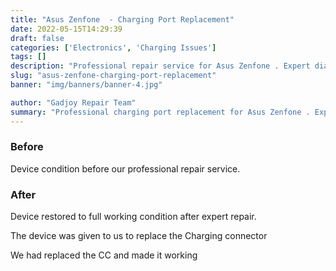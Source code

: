 ```yaml
---
title: "Asus Zenfone  - Charging Port Replacement"
date: 2022-05-15T14:29:39
draft: false
categories: ['Electronics', 'Charging Issues']
tags: []
description: "Professional repair service for Asus Zenfone . Expert diagnosis and quality repairs in Bangalore."
slug: "asus-zenfone-charging-port-replacement"
banner: "img/banners/banner-4.jpg"

author: "Gadjoy Repair Team"
summary: "Professional charging port replacement for Asus Zenfone . Expert technicians, quality parts, warranty included."
---
```


### Before

Device condition before our professional repair service.

### After

Device restored to full working condition after expert repair.

The device was given to us to replace the Charging connector

We had replaced the CC and made it working